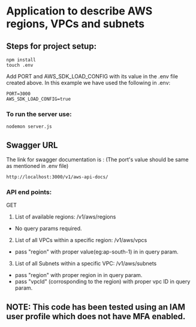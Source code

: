 # Application to describe AWS regions, VPCs and subnets

## Steps for project setup:
```
npm install
touch .env
```
Add PORT and AWS_SDK_LOAD_CONFIG with its value in the .env file created above.
In this example we have used the following in .env:
```
PORT=3000
AWS_SDK_LOAD_CONFIG=true
```

### To run the server use: 
```
nodemon server.js
```

## Swagger URL
The link for swagger documentation is : (The port's value should be same as mentioned in .env file)
```
http://localhost:3000/v1/aws-api-docs/
```

### API end points:
GET
1. List of available regions: /v1/aws/regions
 - No query params required.
2. List of all VPCs within a specific region: /v1/aws/vpcs
 - pass "region" with proper value(eg:ap-south-1) in in query param.
3. List of all Subnets within a specific VPC: /v1/aws/subnets
 - pass "region" with proper region in in query param.
 - pass "vpcId" (corrosponding to the region) with proper vpc ID in query param.

## NOTE: This code has been tested using an IAM user profile which does not have MFA enabled.